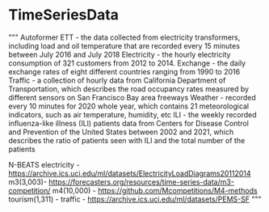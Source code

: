 # TimeSeriesData

"""
Autoformer
ETT - the data collected from electricity transformers, including load and oil temperature that are recorded every 15 minutes between July 2016 and July 2018
Electricity - the hourly electricity consumption of 321 customers from 2012 to 2014. 
Exchange - the daily exchange rates of eight different countries ranging from 1990 to 2016
Traffic - a collection of hourly data from California Department of Transportation, which describes the road occupancy rates measured by different sensors on San Francisco Bay area freeways
Weather - recorded every 10 minutes for 2020 whole year, which contains 21 meteorological indicators, such as air temperature, humidity, etc
ILI - the weekly recorded influenza-like illness (ILI) patients data from Centers for Disease Control and Prevention of the United States between 2002 and 2021, which describes the ratio of patients seen with ILI and the total number of the patients

N-BEATS
electricity - https://archive.ics.uci.edu/ml/datasets/ElectricityLoadDiagrams20112014
m3(3,003)- https://forecasters.org/resources/time-series-data/m3-competition/
m4(10,000) - https://github.com/Mcompetitions/M4-methods
tourism(1,311) - 
traffic - https://archive.ics.uci.edu/ml/datasets/PEMS-SF
"""
